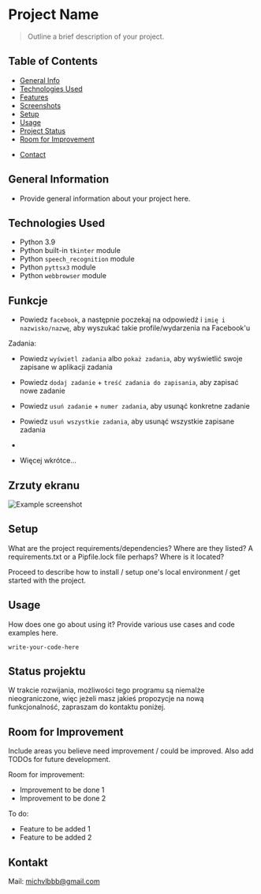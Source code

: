 # Project Name
> Outline a brief description of your project.

## Table of Contents
* [General Info](#general-information)
* [Technologies Used](#technologies-used)
* [Features](#features)
* [Screenshots](#screenshots)
* [Setup](#setup)
* [Usage](#usage)
* [Project Status](#project-status)
* [Room for Improvement](#room-for-improvement)
<!-- * [Acknowledgements](#acknowledgements) -->
* [Contact](#contact)
<!-- * [License](#license) -->


## General Information
- Provide general information about your project here.

<!-- You don't have to answer all the questions - just the ones relevant to your project. -->


## Technologies Used
- Python 3.9
- Python built-in `tkinter` module
- Python `speech_recognition` module
- Python `pyttsx3` module
- Python `webbrowser` module


## Funkcje
- Powiedz `facebook`, a następnie poczekaj na odpowiedź i `imię i nazwisko/nazwę`, aby wyszukać takie profile/wydarzenia na Facebook'u

Zadania:
- Powiedz `wyświetl zadania` albo `pokaż zadania`, aby wyświetlić swoje zapisane w aplikacji zadania 
- Powiedz `dodaj zadanie` + `treść zadania do zapisania`, aby zapisać nowe zadanie
- Powiedz `usuń zadanie` + `numer zadania`, aby usunąć konkretne zadanie
- Powiedz `usuń wszystkie zadania`, aby usunąć wszystkie zapisane zadania
- 

- Więcej wkrótce...


## Zrzuty ekranu
![Example screenshot](./img/screenshot.png)
<!-- If you have screenshots you'd like to share, include them here. -->


## Setup
What are the project requirements/dependencies? Where are they listed? A requirements.txt or a Pipfile.lock file perhaps? Where is it located?

Proceed to describe how to install / setup one's local environment / get started with the project.


## Usage
How does one go about using it?
Provide various use cases and code examples here.

`write-your-code-here`


## Status projektu
W trakcie rozwijania, możliwości tego programu są niemalże nieograniczone, więc jeżeli masz jakieś propozycje na nową funkcjonalność, zapraszam do kontaktu poniżej.


## Room for Improvement
Include areas you believe need improvement / could be improved. Also add TODOs for future development.

Room for improvement:
- Improvement to be done 1
- Improvement to be done 2

To do:
- Feature to be added 1
- Feature to be added 2

<!--
## Acknowledgements
Give credit here.
- This project was inspired by...
- This project was based on [this tutorial](https://www.example.com).
- Many thanks to...
-->


## Kontakt
Mail: michvlbbb@gmail.com


<!-- Optional -->
<!-- ## License -->
<!-- This project is open source and available under the [... License](). -->

<!-- You don't have to include all sections - just the one's relevant to your project -->
